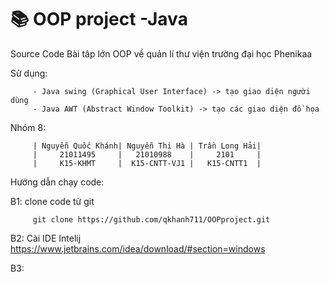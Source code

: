 # 📚 OOP project -Java

Source Code Bài tâp lớn OOP về quản lí thư viện trường đại học Phenikaa

Sử dụng: 

         - Java swing (Graphical User Interface) -> tạo giao diện người dùng 
         - Java AWT (Abstract Window Toolkit) -> tạo các giao diện đồ họa

Nhóm 8: 

         | Nguyễn Quốc Khánh| Nguyễn Thị Hà | Trần Long Hải|
         |     21011495     |   21010988    |     2101     |  
         |     K15-KHMT     |  K15-CNTT-VJ1 |   K15-CNTT1  |

Hướng dẫn chạy code:

B1: clone code từ git

         git clone https://github.com/qkhanh711/OOPproject.git



B2: Cài IDE Intelij https://www.jetbrains.com/idea/download/#section=windows 

B3: 
